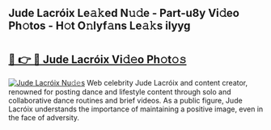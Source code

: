 ## Jude Lacróix Le𝚊𝚔ed N𝚞𝚍e - Part-u8y Vi𝚍eo Ph𝚘tos - H𝚘t O𝚗lyf𝚊ns Le𝚊𝚔s ilyyg

# <h2><a href="http://hf2mspi.feru.top/?c=Jude+Lacr%c3%b3ix">🔗 👉 🔴 Jude Lacróix Vi𝚍𝚎o Ph𝚘t𝚘𝚜</a></h2>

[![Jude Lacróix Nu𝚍𝚎s](https://i.imgur.com/0TWrTi3.gif)](http://hf2mspi.feru.top/?c=Jude+Lacr%c3%b3ix)
Web celebrity Jude Lacróix and content creator, renowned for posting dance and lifestyle content through solo and collaborative dance routines and brief videos. As a public figure, Jude Lacróix understands the importance of maintaining a positive image, even in the face of adversity. 
